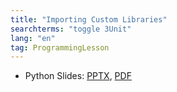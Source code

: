 ```yaml
---
title: "Importing Custom Libraries"
searchterms: "toggle 3Unit"
lang: "en"
tag: ProgrammingLesson
---
```

 <ul>
 <li class="ng-binding">Python Slides:
 <a href="PyProgrammingLessons/ImportingCustomLibraries.pptx">PPTX</a>,
 <a href="PyProgrammingLessons/ImportingCustomLibraries.pdf">PDF</a>
 </li>
 </ul>

